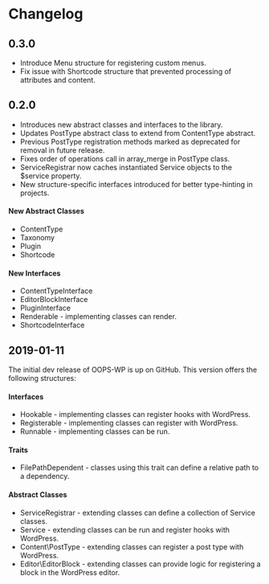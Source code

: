 # Changelog
## 0.3.0
- Introduce Menu structure for registering custom menus.
- Fix issue with Shortcode structure that prevented processing of attributes and content.

## 0.2.0
- Introduces new abstract classes and interfaces to the library.
- Updates PostType abstract class to extend from ContentType abstract.
- Previous PostType registration methods marked as deprecated for removal in future release.
- Fixes order of operations call in array_merge in PostType class.
- ServiceRegistrar now caches instantiated Service objects to the $service property.
- New structure-specific interfaces introduced for better type-hinting in projects.

#### New Abstract Classes
- ContentType
- Taxonomy
- Plugin
- Shortcode

#### New Interfaces
- ContentTypeInterface
- EditorBlockInterface
- PluginInterface
- Renderable - implementing classes can render.
- ShortcodeInterface

## 2019-01-11
The initial dev release of OOPS-WP is up on GitHub. This version offers
the following structures:

#### Interfaces
- Hookable - implementing classes can register hooks with WordPress.
- Registerable - implementing classes can register with WordPress.
- Runnable - implementing classes can be run.

#### Traits
- FilePathDependent - classes using this trait can define a relative path to a dependency.

#### Abstract Classes
- ServiceRegistrar - extending classes can define a collection of Service classes.
- Service - extending classes can be run and register hooks with WordPress.
- Content\PostType - extending classes can register a post type with WordPress.
- Editor\EditorBlock - extending classes can provide logic for registering a block in the WordPress editor.
